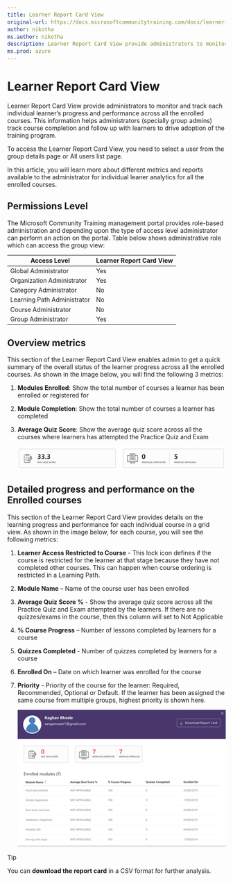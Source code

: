 ```yaml
---
title: Learner Report Card View
original-url: https://docs.microsoftcommunitytraining.com/docs/learner-report-card-view
author: nikotha
ms.author: nikotha
description: Learner Report Card View provide administrators to monitor and track each individual learner’s progress and performance across all the enrolled courses.
ms.prod: azure
---
```


# Learner Report Card View

Learner Report Card View provide administrators to monitor and track each individual learner’s progress and performance across all the enrolled courses. This information helps administrators (specially group admins)  track course completion and follow up with learners to drive adoption of the training program.

To access the Learner Report Card View, you need to select a user from the group details page or All users list page.

In this article, you will learn more about different metrics and reports available to the administrator for individual leaner analytics for all the enrolled courses.

## Permissions Level

The Microsoft Community Training management portal provides role-based administration and depending upon the type of access level administrator can perform an action on the portal. Table below shows administrative role which can access the group view:  

|Access Level  |Learner Report Card View|
 |---|---|
|Global Administrator| Yes |
|Organization Administrator |Yes|
|Category Administrator|No|
|Learning Path Administrator|No|
|Course Administrator|No|
|Group Administrator|Yes|

## Overview metrics

This section of the Learner Report Card View enables admin to get a quick summary of the overall status of the learner progress across all the enrolled courses. As shown in the image below, you will find the following 3 metrics:

1. **Modules Enrolled**: Show the total number of courses a learner has been enrolled or registered for

2. **Module Completion**:  Show the total number of courses a learner has completed

3. **Average Quiz Score**: Show the average quiz score across all the courses where learners has attempted the Practice Quiz and Exam

    ![Average Quiz Score](../../media/image%2846%29.png)

## Detailed progress and performance on the Enrolled courses

This section of the Learner Report Card View provides details on the learning progress and performance for each individual course in a grid view. As shown in the image below, for each course, you will see the following metrics:

1. **Learner Access Restricted to Course** - This lock icon defines if the course is restricted for the learner at that stage because they have not completed other courses. This can happen when course ordering is restricted in a Learning Path.

2. **Module Name** – Name of the course user has been enrolled

3. **Average Quiz Score %** - Show the average quiz score across all the Practice Quiz and Exam attempted by the learners. If there are no quizzes/exams in the course, then this column will set to Not Applicable

4. **% Course Progress** – Number of lessons completed by learners for a course

5. **Quizzes Completed** - Number of quizzes completed by learners for a course

6. **Enrolled On** – Date on which learner was enrolled for the course

7. **Priority** - Priority of the course for the learner: Required, Recommended, Optional or Default. If the learner has been assigned the same course from multiple groups, highest priority is shown here.

    ![Priority of the course](../../media/image%2847%29.png)

> [!TIP]  
> You can **download the report card** in a CSV format for further analysis.
